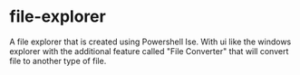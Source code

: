 # file-explorer
A file explorer  that is created using Powershell Ise. With ui like the windows explorer with the additional feature called "File Converter" that will convert file to another type of file.

